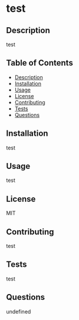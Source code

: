 
# test

## Description

test

## Table of Contents 
- [Description](#Description) 
- [Installation](#Installation)
- [Usage](#Usage)
- [License](#License)
- [Contributing](#Contributing)
- [Tests](#Tests)
- [Questions](#Questions)

## Installation

test

## Usage

test

## License

MIT 

## Contributing

test

## Tests 

test

## Questions 

undefined
